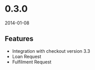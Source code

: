 # 0.3.0
2014-01-08

## Features
- Integration with checkout version 3.3
 - Loan Request
 - Fulfilment Request
